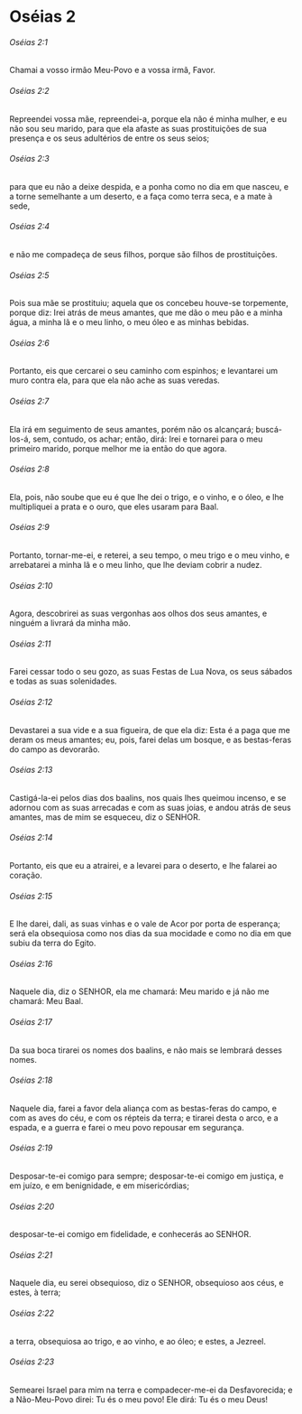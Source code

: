 # Oséias 2

###### Oséias 2:1

Chamai a vosso irmão Meu-Povo e a vossa irmã, Favor.

###### Oséias 2:2

Repreendei vossa mãe, repreendei-a, porque ela não é minha mulher, e eu não sou seu marido, para que ela afaste as suas prostituições de sua presença e os seus adultérios de entre os seus seios;

###### Oséias 2:3

para que eu não a deixe despida, e a ponha como no dia em que nasceu, e a torne semelhante a um deserto, e a faça como terra seca, e a mate à sede,

###### Oséias 2:4

e não me compadeça de seus filhos, porque são filhos de prostituições.

###### Oséias 2:5

Pois sua mãe se prostituiu; aquela que os concebeu houve-se torpemente, porque diz: Irei atrás de meus amantes, que me dão o meu pão e a minha água, a minha lã e o meu linho, o meu óleo e as minhas bebidas.

###### Oséias 2:6

Portanto, eis que cercarei o seu caminho com espinhos; e levantarei um muro contra ela, para que ela não ache as suas veredas.

###### Oséias 2:7

Ela irá em seguimento de seus amantes, porém não os alcançará; buscá-los-á, sem, contudo, os achar; então, dirá: Irei e tornarei para o meu primeiro marido, porque melhor me ia então do que agora.

###### Oséias 2:8

Ela, pois, não soube que eu é que lhe dei o trigo, e o vinho, e o óleo, e lhe multipliquei a prata e o ouro, que eles usaram para Baal.

###### Oséias 2:9

Portanto, tornar-me-ei, e reterei, a seu tempo, o meu trigo e o meu vinho, e arrebatarei a minha lã e o meu linho, que lhe deviam cobrir a nudez.

###### Oséias 2:10

Agora, descobrirei as suas vergonhas aos olhos dos seus amantes, e ninguém a livrará da minha mão.

###### Oséias 2:11

Farei cessar todo o seu gozo, as suas Festas de Lua Nova, os seus sábados e todas as suas solenidades.

###### Oséias 2:12

Devastarei a sua vide e a sua figueira, de que ela diz: Esta é a paga que me deram os meus amantes; eu, pois, farei delas um bosque, e as bestas-feras do campo as devorarão.

###### Oséias 2:13

Castigá-la-ei pelos dias dos baalins, nos quais lhes queimou incenso, e se adornou com as suas arrecadas e com as suas joias, e andou atrás de seus amantes, mas de mim se esqueceu, diz o SENHOR.

###### Oséias 2:14

Portanto, eis que eu a atrairei, e a levarei para o deserto, e lhe falarei ao coração.

###### Oséias 2:15

E lhe darei, dali, as suas vinhas e o vale de Acor por porta de esperança; será ela obsequiosa como nos dias da sua mocidade e como no dia em que subiu da terra do Egito.

###### Oséias 2:16

Naquele dia, diz o SENHOR, ela me chamará: Meu marido e já não me chamará: Meu Baal.

###### Oséias 2:17

Da sua boca tirarei os nomes dos baalins, e não mais se lembrará desses nomes.

###### Oséias 2:18

Naquele dia, farei a favor dela aliança com as bestas-feras do campo, e com as aves do céu, e com os répteis da terra; e tirarei desta o arco, e a espada, e a guerra e farei o meu povo repousar em segurança.

###### Oséias 2:19

Desposar-te-ei comigo para sempre; desposar-te-ei comigo em justiça, e em juízo, e em benignidade, e em misericórdias;

###### Oséias 2:20

desposar-te-ei comigo em fidelidade, e conhecerás ao SENHOR.

###### Oséias 2:21

Naquele dia, eu serei obsequioso, diz o SENHOR, obsequioso aos céus, e estes, à terra;

###### Oséias 2:22

a terra, obsequiosa ao trigo, e ao vinho, e ao óleo; e estes, a Jezreel.

###### Oséias 2:23

Semearei Israel para mim na terra e compadecer-me-ei da Desfavorecida; e a Não-Meu-Povo direi: Tu és o meu povo! Ele dirá: Tu és o meu Deus!

